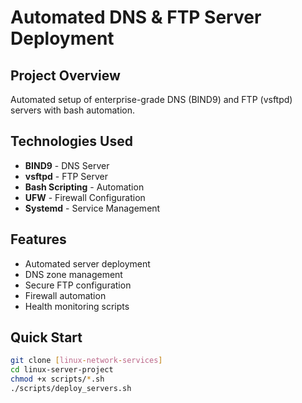 # Automated DNS & FTP Server Deployment

##  Project Overview
Automated setup of enterprise-grade DNS (BIND9) and FTP (vsftpd) servers with bash automation.

##  Technologies Used
- **BIND9** - DNS Server
- **vsftpd** - FTP Server  
- **Bash Scripting** - Automation
- **UFW** - Firewall Configuration
- **Systemd** - Service Management

##  Features
-  Automated server deployment
-  DNS zone management
- Secure FTP configuration
- Firewall automation
-  Health monitoring scripts

## Quick Start
```bash
git clone [linux-network-services]
cd linux-server-project
chmod +x scripts/*.sh
./scripts/deploy_servers.sh
